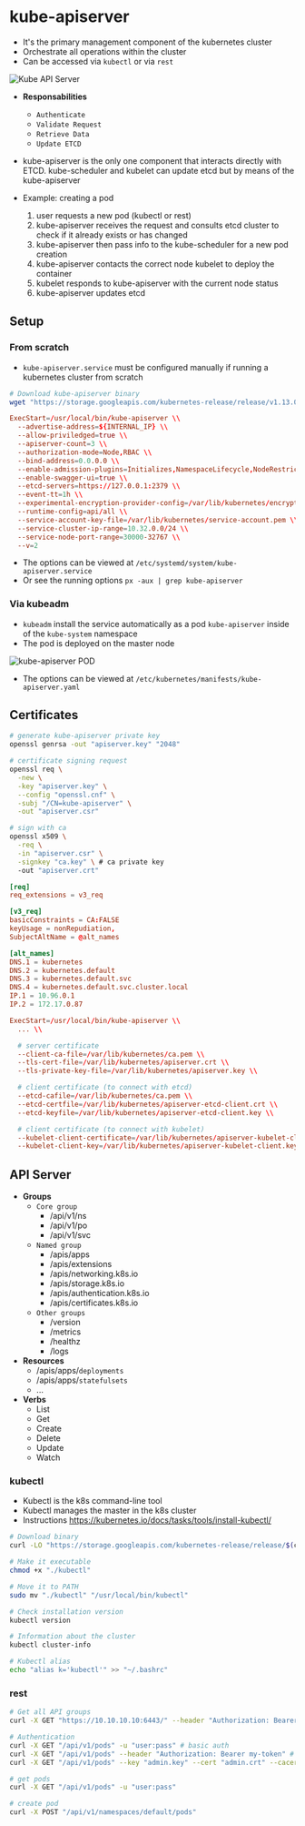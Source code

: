 # kube-apiserver

- It's the primary management component of the kubernetes cluster
- Orchestrate all operations within the cluster
- Can be accessed via `kubectl` or via `rest`

![Kube API Server](./images/kube-apiserver.png)

- **Responsabilities**

  - `Authenticate`
  - `Validate Request`
  - `Retrieve Data`
  - `Update ETCD`

- kube-apiserver is the only one component that interacts directly with ETCD. kube-scheduler and kubelet can update etcd but by means of the kube-apiserver

- Example: creating a pod
  1. user requests a new pod (kubectl or rest)
  1. kube-apiserver receives the request and consults etcd cluster to check if it already exists or has changed
  1. kube-apiserver then pass info to the kube-scheduler for a new pod creation
  1. kube-apiserver contacts the correct node kubelet to deploy the container
  1. kubelet responds to kube-apiserver with the current node status
  1. kube-apiserver updates etcd

## Setup

### From scratch

- `kube-apiserver.service` must be configured manually if running a kubernetes cluster from scratch

```sh
# Download kube-apiserver binary
wget "https://storage.googleapis.com/kubernetes-release/release/v1.13.0/bin/linux/amd64/kube-apiserver"
```

```conf
ExecStart=/usr/local/bin/kube-apiserver \\
  --advertise-address=${INTERNAL_IP} \\
  --allow-priviledged=true \\
  --apiserver-count=3 \\
  --authorization-mode=Node,RBAC \\
  --bind-address=0.0.0.0 \\
  --enable-admission-plugins=Initializes,NamespaceLifecycle,NodeRestriction,LimitRanger,ServiceAccount,DefaultStorageClass,ResourceQuota \\
  --enable-swagger-ui=true \\
  --etcd-servers=https://127.0.0.1:2379 \\
  --event-tt=1h \\
  --experimental-encryption-provider-config=/var/lib/kubernetes/encryption-config.yaml \\
  --runtime-config=api/all \\
  --service-account-key-file=/var/lib/kubernetes/service-account.pem \\
  --service-cluster-ip-range=10.32.0.0/24 \\
  --service-node-port-range=30000-32767 \\
  --v=2
```

- The options can be viewed at `/etc/systemd/system/kube-apiserver.service`
- Or see the running options `px -aux | grep kube-apiserver`

### Via kubeadm

- `kubeadm` install the service automatically as a pod `kube-apiserver` inside of the `kube-system` namespace
- The pod is deployed on the master node

![kube-apiserver POD](./images/kube-apiserver-pod.png)

- The options can be viewed at `/etc/kubernetes/manifests/kube-apiserver.yaml`

## Certificates

```sh
# generate kube-apiserver private key
openssl genrsa -out "apiserver.key" "2048"

# certificate signing request
openssl req \
  -new \
  -key "apiserver.key" \
  --config "openssl.cnf" \
  -subj "/CN=kube-apiserver" \
  -out "apiserver.csr"

# sign with ca
openssl x509 \
  -req \
  -in "apiserver.csr" \
  -signkey "ca.key" \ # ca private key
  -out "apiserver.crt"
```

```conf
[req]
req_extensions = v3_req

[v3_req]
basicConstraints = CA:FALSE
keyUsage = nonRepudiation,
SubjectAltName = @alt_names

[alt_names]
DNS.1 = kubernetes
DNS.2 = kubernetes.default
DNS.3 = kubernetes.default.svc
DNS.4 = kubernetes.default.svc.cluster.local
IP.1 = 10.96.0.1
IP.2 = 172.17.0.87
```

```conf
ExecStart=/usr/local/bin/kube-apiserver \\
  ... \\

  # server certificate
  --client-ca-file=/var/lib/kubernetes/ca.pem \\
  --tls-cert-file=/var/lib/kubernetes/apiserver.crt \\
  --tls-private-key-file=/var/lib/kubernetes/apiserver.key \\

  # client certificate (to connect with etcd)
  --etcd-cafile=/var/lib/kubernetes/ca.pem \\
  --etcd-certfile=/var/lib/kubernetes/apiserver-etcd-client.crt \\
  --etcd-keyfile=/var/lib/kubernetes/apiserver-etcd-client.key \\

  # client certificate (to connect with kubelet)
  --kubelet-client-certificate=/var/lib/kubernetes/apiserver-kubelet-client.crt \\
  --kubelet-client-key=/var/lib/kubernetes/apiserver-kubelet-client.key \\
```

## API Server

- **Groups**
  - `Core group`
    - /api/v1/ns
    - /api/v1/po
    - /api/v1/svc
  - `Named group`
    - /apis/apps
    - /apis/extensions
    - /apis/networking.k8s.io
    - /apis/storage.k8s.io
    - /apis/authentication.k8s.io
    - /apis/certificates.k8s.io
  - `Other groups`
    - /version
    - /metrics
    - /healthz
    - /logs
- **Resources**
  - /apis/apps/`deployments`
  - /apis/apps/`statefulsets`
  - ...
- **Verbs**
  - List
  - Get
  - Create
  - Delete
  - Update
  - Watch

### kubectl

- Kubectl is the k8s command-line tool
- Kubectl manages the master in the k8s cluster
- Instructions <https://kubernetes.io/docs/tasks/tools/install-kubectl/>

```sh
# Download binary
curl -LO "https://storage.googleapis.com/kubernetes-release/release/$(curl -s https://storage.googleapis.com/kubernetes-release/release/stable.txt)/bin/linux/amd64/kubectl"

# Make it executable
chmod +x "./kubectl"

# Move it to PATH
sudo mv "./kubectl" "/usr/local/bin/kubectl"

# Check installation version
kubectl version

# Information about the cluster
kubectl cluster-info

# Kubectl alias
echo "alias k='kubectl'" >> "~/.bashrc"
```

### rest

```sh
# Get all API groups
curl -X GET "https://10.10.10.10:6443/" --header "Authorization: Bearer my-jwt" --insecure
```

```sh
# Authentication
curl -X GET "/api/v1/pods" -u "user:pass" # basic auth
curl -X GET "/api/v1/pods" --header "Authorization: Bearer my-token" # token auth
curl -X GET "/api/v1/pods" --key "admin.key" --cert "admin.crt" --cacert "ca.crt" # certificate auth
```

```sh
# get pods
curl -X GET "/api/v1/pods" -u "user:pass"

# create pod
curl -X POST "/api/v1/namespaces/default/pods"
```
